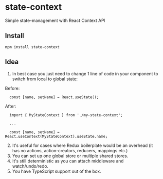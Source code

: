 # state-context

Simple state-management with React Context API

## Install

```
npm install state-context
```

## Idea

1. In best case you just need to change 1 line of code in your component to switch from local to global state:

Before:

```tsx
  const [name, setName] = React.useState();
```

After:

```tsx
  import { MyStateContext } from './my-state-context';

  ...

  const [name, setName] = React.useContext(MyStateContext).useState.name;
```

2. It's useful for cases where Redux boilerplate would be an overhead (it has no actions, action-creators, reducers, mappings etc.)
3. You can set up one global store or multiple shared stores.
4. It's still deterministic as you can attach middleware and watch/undo/redo.
5. You have TypeScript support out of the box.
